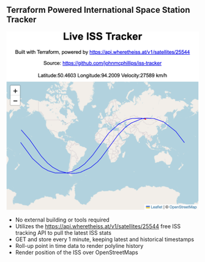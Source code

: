 ## Terraform Powered International Space Station Tracker

![ISS Tracker Screenshot](images/ISSmap.png)

- No external building or tools required
- Utilizes the https://api.wheretheiss.at/v1/satellites/25544 free ISS tracking API to pull the latest ISS stats
- GET and store every 1 minute, keeping latest and historical timestamps
- Roll-up point in time data to render polyline history
- Render position of the ISS over OpenStreetMaps